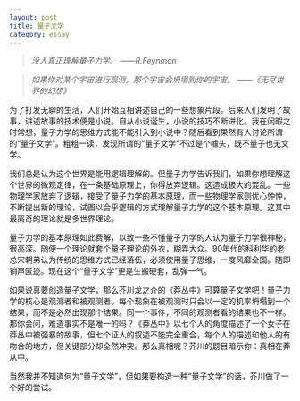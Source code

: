 ```yaml
---
layout: post
title: 量子文学
category: essay
---
```

> _没人真正理解量子力学。_  ——*R.Feynman*

> _如果你对某个宇宙进行观测，那个宇宙会坍塌到你的宇宙。_ ——*《无尽世界的幻想》*

为了打发无聊的生活，人们开始互相讲述自己的一些想象片段。后来人们发明了故事，讲述故事的技术便是小说。自从小说诞生，小说的技巧不断进化。我在闲暇之时常想，量子力学的思维方式能不能引入到小说中？随后看到果然有人讨论所谓的“量子文学”。粗粗一读，发现所谓的“量子文学”不过是个噱头，既不量子也无文学。

我们总是认为这个世界是能用逻辑理解的。但量子力学告诉我们，如果你想理解这个世界的微观定律，在一条基础原理上，你得放弃逻辑。这造成极大的混乱。一些物理学家放弃了逻辑，接受了量子力学的基本原理，而一些物理学家则忧心忡忡，不断提出新的理论，试图以合乎逻辑的方式理解量子力学的这个基本原理。这其中最离奇的理论就是多世界理论。

量子力学的基本原理如此费解，以致一些不懂量子力学的人认为量子力学很神秘，很高深。随便一个理论就套个量子理论的外衣，糊弄大众。90年代的科利华的老总宋朝弟认为传统的思维方式已经落伍，必须使用量子思维，一度风靡全国。随即销声匿迹。现在这个“量子文学”更是生搬硬套，乱弹一气。

如果说真要创造量子文学，那么芥川龙之介的《莽丛中》可算量子文学吧！量子力学的核心是观测者和被观测者。每个现象在被观测时只会以一定的机率坍塌到一个结果，而不是必然出现那个结果。同一个事件，不同的观测者看的结果也不一样。那你会问，难道事实不是唯一的吗？《莽丛中》以七个人的角度描述了一个女子在莽丛中被强暴的故事，但七个证人的叙述不能完全重合，每个人的描述和他人的有吻合的地方，但关键部分却全然冲突。那么真相呢？芥川的题目暗示你：真相在莽从中。

当然我并不知道何为“量子文学”，但如果要构造一种“量子文学”的话，芥川做了一个好的尝试。
